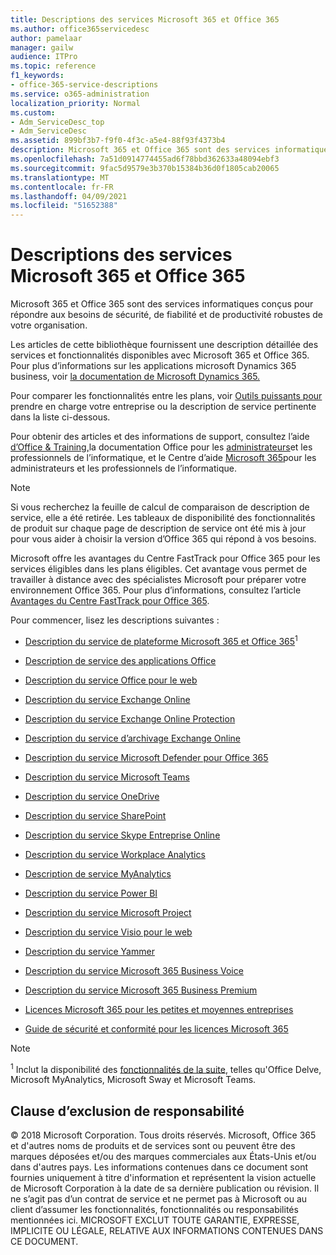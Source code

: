 ```yaml
---
title: Descriptions des services Microsoft 365 et Office 365
ms.author: office365servicedesc
author: pamelaar
manager: gailw
audience: ITPro
ms.topic: reference
f1_keywords:
- office-365-service-descriptions
ms.service: o365-administration
localization_priority: Normal
ms.custom:
- Adm_ServiceDesc_top
- Adm_ServiceDesc
ms.assetid: 899bf3b7-f9f0-4f3c-a5e4-88f93f4373b4
description: Microsoft 365 et Office 365 sont des services informatiques conçus pour répondre aux besoins de sécurité, de fiabilité et de productivité robustes de votre organisation.
ms.openlocfilehash: 7a51d0914774455ad6f78bbd362633a48094ebf3
ms.sourcegitcommit: 9fac5d9579e3b370b15384b36d0f1805cab20065
ms.translationtype: MT
ms.contentlocale: fr-FR
ms.lasthandoff: 04/09/2021
ms.locfileid: "51652388"
---
```

# <a name="microsoft-365-and-office-365-service-descriptions"></a>Descriptions des services Microsoft 365 et Office 365 

Microsoft 365 et Office 365 sont des services informatiques conçus pour répondre aux besoins de sécurité, de fiabilité et de productivité robustes de votre organisation. 
  
Les articles de cette bibliothèque fournissent une description détaillée des services et fonctionnalités disponibles avec Microsoft 365 et Office 365. Pour plus d’informations sur les applications microsoft Dynamics 365 business, voir [la documentation de Microsoft Dynamics 365.](/dynamics365/)

Pour comparer les fonctionnalités entre les plans, voir [Outils puissants pour](https://go.microsoft.com/fwlink/?LinkID=799177&amp;clcid=0x409) prendre en charge votre entreprise ou la description de service pertinente dans la liste ci-dessous. 
  
Pour obtenir des articles et des informations de support, consultez l’aide [d’Office & Training,](https://support.office.com/)la documentation Office pour les [administrateurs](/office/)et les professionnels de l’informatique, et le Centre d’aide [Microsoft 365](/microsoft-365/)pour les administrateurs et les professionnels de l’informatique.
  
> [!NOTE]
> Si vous recherchez la feuille de calcul de comparaison de description de service, elle a été retirée. Les tableaux de disponibilité des fonctionnalités de produit sur chaque page de description de service ont été mis à jour pour vous aider à choisir la version d’Office 365 qui répond à vos besoins. 
  
Microsoft offre les avantages du Centre FastTrack pour Office 365 pour les services éligibles dans les plans éligibles. Cet avantage vous permet de travailler à distance avec des spécialistes Microsoft pour préparer votre environnement Office 365. Pour plus d’informations, consultez l’article [Avantages du Centre FastTrack pour Office 365](/fasttrack/O365-fasttrack-benefit-for-office-365).
  
Pour commencer, lisez les descriptions suivantes :
  
- [Description du service de plateforme Microsoft 365 et Office 365](office-365-platform-service-description/office-365-platform-service-description.md)<sup>1</sup>

- [Description de service des applications Office](office-applications-service-description/office-applications-service-description.md)

- [Description du service Office pour le web](office-online-service-description/office-online-service-description.md)

- [Description du service Exchange Online](exchange-online-service-description/exchange-online-service-description.md)

- [Description du service Exchange Online Protection](exchange-online-protection-service-description/exchange-online-protection-service-description.md)

- [Description du service d’archivage Exchange Online](exchange-online-archiving-service-description/exchange-online-archiving-service-description.md)

- [Description du service Microsoft Defender pour Office 365](office-365-advanced-threat-protection-service-description.md)

- [Description du service Microsoft Teams](teams-service-description.md)

- [Description du service OneDrive](onedrive-for-business-service-description.md)

- [Description du service SharePoint](sharepoint-online-service-description/sharepoint-online-service-description.md)

- [Description du service Skype Entreprise Online](skype-for-business-online-service-description/skype-for-business-online-service-description.md)

- [Description du service Workplace Analytics](workplace-analytics-service-description.md)

- [Description de service MyAnalytics](mya-service-description.md)

- [Description du service Power BI](power-bi-service-description.md)

- [Description du service Microsoft Project](project-online-service-description/project-online-service-description.md)

- [Description du service Visio pour le web](visio-online-service-description/visio-online-service-description.md)

- [Description du service Yammer](yammer-service-description/yammer-service-description.md)

- [Description du service Microsoft 365 Business Voice](microsoft-365-business-voice-service-description.md)

- [Description du service Microsoft 365 Business Premium](microsoft-365-service-descriptions/microsoft-365-business-service-description.md)

- [Licences Microsoft 365 pour les petites et moyennes entreprises](microsoft-365-service-descriptions/licensing-microsoft-365-in-smb.md)

- [Guide de sécurité et conformité pour les licences Microsoft 365](microsoft-365-service-descriptions/microsoft-365-tenantlevel-services-licensing-guidance/microsoft-365-security-compliance-licensing-guidance.md)


> [!NOTE]
> <sup>1</sup> Inclut la disponibilité des [fonctionnalités de la suite](./office-365-platform-service-description/office-365-suite-features.md), telles qu'Office Delve, Microsoft MyAnalytics, Microsoft Sway et Microsoft Teams.
  
## <a name="disclaimer"></a>Clause d’exclusion de responsabilité

&copy; 2018 Microsoft Corporation. Tous droits réservés. Microsoft, Office 365 et d'autres noms de produits et de services sont ou peuvent être des marques déposées et/ou des marques commerciales aux États-Unis et/ou dans d'autres pays. Les informations contenues dans ce document sont fournies uniquement à titre d'information et représentent la vision actuelle de Microsoft Corporation à la date de sa dernière publication ou révision. Il ne s’agit pas d’un contrat de service et ne permet pas à Microsoft ou au client d’assumer les fonctionnalités, fonctionnalités ou responsabilités mentionnées ici. MICROSOFT EXCLUT TOUTE GARANTIE, EXPRESSE, IMPLICITE OU LÉGALE, RELATIVE AUX INFORMATIONS CONTENUES DANS CE DOCUMENT.
